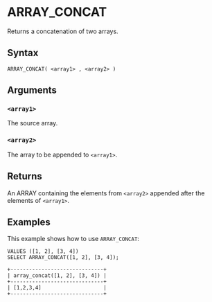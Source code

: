 # ARRAY_CONCAT

Returns a concatenation of two arrays.

## Syntax

```scopeql
ARRAY_CONCAT( <array1> , <array2> )
```

## Arguments

### `<array1>`

The source array.

### `<array2>`

The array to be appended to `<array1>`.

## Returns

An ARRAY containing the elements from `<array2>` appended after the elements of `<array1>`.

## Examples

This example shows how to use `ARRAY_CONCAT`:

```scopeql
VALUES ([1, 2], [3, 4])
SELECT ARRAY_CONCAT([1, 2], [3, 4]);
```

```
+------------------------------+
| array_concat([1, 2], [3, 4]) |
+------------------------------+
| [1,2,3,4]                    |
+------------------------------+
```
